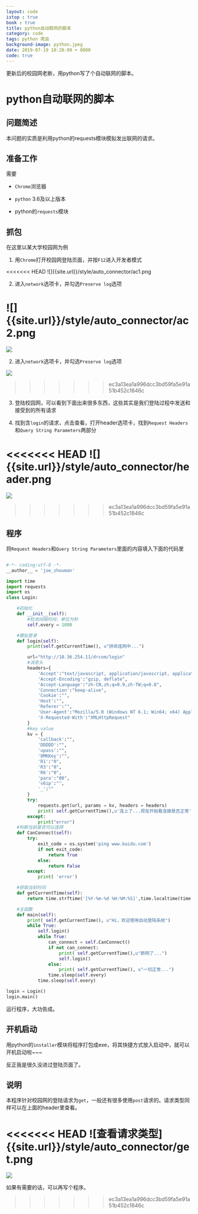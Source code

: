 ```yaml
---
layout: code
istop : true
book : true
title: python自动联网的脚本
category: code
tags: python 爬虫
background-image: python.jpeg
date: 2019-07-19 10:28:09 + 0800
code: true
---
```

更新后的校园网老断，用python写了个自动联网的脚本。<!-- more -->

# python自动联网的脚本

## 问题简述

本问题的实质是利用python的requests模块模拟发出联网的请求。

## 准备工作

需要

+ `Chrome`浏览器

+ `python` 3.6及以上版本

+ python的`requests`模块

## 抓包

在这里以某大学校园网为例

1. 用`Chrome`打开校园网登陆页面，并按`F12`进入开发者模式

<<<<<<< HEAD
![]{{site.url}}/style/auto_connector/ac1.png

2. 进入`network`选项卡，并勾选`Preserve log`选项

![]{{site.url}}/style/auto_connector/ac2.png
=======
![]({{site.url}}/style/auto_connector/ac1.png)

2. 进入`network`选项卡，并勾选`Preserve log`选项

![]({{site.url}}/style/auto_connector/ac2.png)
>>>>>>> ec3a13ea1a996dcc3bd59fa5e91a51b452c1846c

3. 登陆校园网，可以看到下面出来很多东西，这些其实是我们登陆过程中发送和接受到的所有请求

4. 找到含`login`的请求，点击查看，打开header选项卡，找到`Request Headers`和`Query String Parameters`两部分

<<<<<<< HEAD
![]{{site.url}}/style/auto_connector/header.png
=======
![]({{site.url}}/style/auto_connector/header.png)
>>>>>>> ec3a13ea1a996dcc3bd59fa5e91a51b452c1846c

## 程序

将`Request Headers`和`Query String Parameters`里面的内容填入下面的代码里

```python

#-*- coding:utf-8 -*-
__author__ = 'joe_zhouman'

import time
import requests
import os
class Login:

    #初始化
    def __init__(self):
        #检测间隔时间，单位为秒
        self.every = 1800

    #模拟登录
    def login(self):
        print(self.getCurrentTime(), u"拼命连网中...")

        url="http://10.36.254.11/drcom/login"
        #消息头
        headers={
            'Accept':"text/javascript, application/javascript, application/ecmascript, application/x-ecmascript, */*; q=0.01",
            'Accept-Encoding':"gzip, deflate",
            'Accept-Language':"zh-CN,zh;q=0.9,zh-TW;q=0.8",
            'Connection':"keep-alive",
            'Cookie':"",
            'Host':"",
            'Referer':"",
            'User-Agent':"Mozilla/5.0 (Windows NT 6.1; Win64; x64) AppleWebKit/537.36 (KHTML, like Gecko) Chrome/75.0.3770.80 Safari/537.36",
            'X-Requested-With':"XMLHttpRequest"
        }
        #key value
        kv = {
            'callback':"",
            'DDDDD':"",    
            'upass':"",
            '0MKKey':"",
            'R1':"0",
            'R3':"0",
            'R6':"0",
            'para':"00",
            'v6ip':"",
            '_':""
        }
        try:
            requests.get(url, params = kv, headers = headers)
            print( self.getCurrentTime(),u'连上了...现在开始看连接是否正常')
        except:
            print("error")
    #判断当前是否可以连网
    def CanConnect(self):
        try:
            exit_code = os.system('ping www.baidu.com')
            if not exit_code:
                return True
            else:
                return False
        except:
            print( 'error')

    #获取当前时间
    def getCurrentTime(self):
        return time.strftime('[%Y-%m-%d %H:%M:%S]',time.localtime(time.time()))

    #主函数
    def main(self):
        print( self.getCurrentTime(), u"Hi，欢迎使用自动登陆系统")
        while True:
            self.login()
            while True:
                can_connect = self.CanConnect()
                if not can_connect:
                    print( self.getCurrentTime(),u"断网了...")
                    self.login()
                else:
                    print( self.getCurrentTime(), u"一切正常...")
                time.sleep(self.every)
            time.sleep(self.every)

login = Login()
login.main()

```

运行程序，大功告成。

## 开机启动

用python的`installer`模块将程序打包成exe，将其快捷方式放入启动中，就可以开机启动啦~~~

反正我是很久没进过登陆页面了。

## 说明

本程序针对校园网的登陆请求为`get`，一般还有很多使用`post`请求的。请求类型同样可以在上面的header里查看。

<<<<<<< HEAD
![查看请求类型]{{site.url}}/style/auto_connector/get.png
=======
![]({{site.url}}/style/auto_connector/get.png)

如果有需要的话，可以再写个程序。
>>>>>>> ec3a13ea1a996dcc3bd59fa5e91a51b452c1846c
